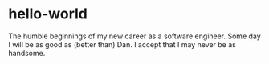 # hello-world

The humble beginnings of my new career as a software engineer. 
Some day I will be as good as (better than) Dan. 
I accept that I may never be as handsome. 
